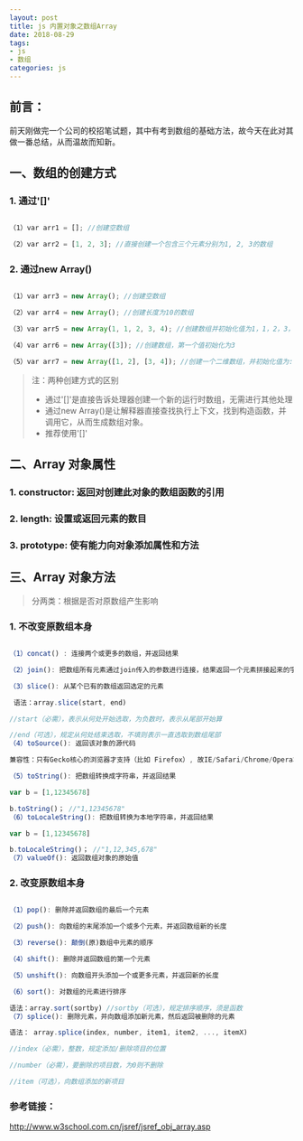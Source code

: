 ```yaml
---
layout: post
title: js 内置对象之数组Array
date: 2018-08-29
tags:
- js
- 数组
categories: js
---
```



## 前言：

前天刚做完一个公司的校招笔试题，其中有考到数组的基础方法，故今天在此对其做一番总结，从而温故而知新。

## 一、数组的创建方式

### 1. 通过'[]'

```javascript

（1）var arr1 = []; //创建空数组

（2）var arr2 = [1, 2, 3]; //直接创建一个包含三个元素分别为1, 2, 3的数组
```

### 2. 通过new Array()

```javascript

（1）var arr3 = new Array(); //创建空数组

（2）var arr4 = new Array(); //创建长度为10的数组

（3）var arr5 = new Array(1, 1, 2, 3, 4); //创建数组并初始化值为1，1，2，3，4

（4）var arr6 = new Array([3]); //创建数组，第一个值初始化为3

（5）var arr7 = new Array([1, 2], [3, 4]); //创建一个二维数组，并初始化值为: [1, 2], [3, 4]

```

> 注：两种创建方式的区别
> - 通过'[]'是直接告诉处理器创建一个新的运行时数组，无需进行其他处理
> - 通过new Array()是让解释器直接查找执行上下文，找到构造函数，并调用它，从而生成数组对象。
> - 推荐使用'[]'



## 二、Array 对象属性

### 1. constructor: 返回对创建此对象的数组函数的引用

### 2. length: 设置或返回元素的数目

### 3. prototype: 使有能力向对象添加属性和方法



## 三、Array 对象方法

> 分两类：根据是否对原数组产生影响

### 1. 不改变原数组本身

```javascript

（1）concat() : 连接两个或更多的数组，并返回结果

（2）join(): 把数组所有元素通过join传入的参数进行连接，结果返回一个元素拼接起来的字符串

（3）slice(): 从某个已有的数组返回选定的元素

 语法：array.slice(start, end)

//start（必需），表示从何处开始选取，为负数时，表示从尾部开始算

//end（可选），规定从何处结束选取，不填则表示一直选取到数组尾部
（4）toSource(): 返回该对象的源代码

兼容性：只有Gecko核心的浏览器才支持（比如 Firefox）, 故IE/Safari/Chrome/Opera均不支持

（5）toString(): 把数组转换成字符串，并返回结果

var b = [1,12345678]

b.toString()； //"1,12345678"
（6）toLocaleString(): 把数组转换为本地字符串，并返回结果

var b = [1,12345678]

b.toLocaleString()； //"1,12,345,678"
（7）valueOf(): 返回数组对象的原始值
```


### 2. 改变原数组本身

```javascript

（1）pop(): 删除并返回数组的最后一个元素

（2）push(): 向数组的末尾添加一个或多个元素，并返回数组新的长度

（3）reverse(): 颠倒(原)数组中元素的顺序

（4）shift(): 删除并返回数组的第一个元素

（5）unshift(): 向数组开头添加一个或更多元素，并返回新的长度

（6）sort(): 对数组的元素进行排序

语法：array.sort(sortby) //sortby（可选），规定排序顺序，须是函数
（7）splice(): 删除元素，并向数组添加新元素，然后返回被删除的元素

语法： array.splice(index, number, item1, item2, ..., itemX)

//index（必需），整数，规定添加/删除项目的位置

//number（必需），要删除的项目数，为0则不删除

//item（可选），向数组添加的新项目
```

### 参考链接：

http://www.w3school.com.cn/jsref/jsref_obj_array.asp



